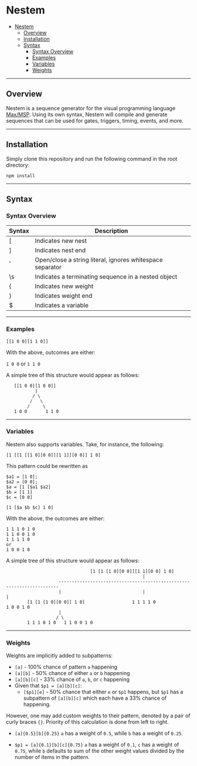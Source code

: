 # Nestem

- [Nestem](#nestem)
  - [Overview](#overview)
  - [Installation](#installation)
  - [Syntax](#syntax)
    - [Syntax Overview](#syntax-overview)
    - [Examples](#examples)
    - [Variables](#variables)
    - [Weights](#weights)

---

## Overview

Nestem is a sequence generator for the visual programming language [Max/MSP](https://cycling74.com/products/max). Using its own syntax, Nestem will compile and generate sequences that can be used for gates, triggers, timing, events, and more.

---

## Installation

Simply clone this repository and run the following command in the root directory:

```console
npm install
```

---

## Syntax

### Syntax Overview

| Syntax | Description |
| ------ | ----------- |
| [      | Indicates new nest |
| ]      | Indicates nest end |
| '      | Open/close a string literal, ignores whitespace separator |
| \s     | Indicates a terminating sequence in a nested object |
| {      | Indicates new weight |
| }      | Indicates weight end |
| $      | Indicates a variable |

---

### Examples

```text
[[1 0 0][1 1 0]]
```

With the above, outcomes are either:

`1 0 0` or `1 1 0`

A simple tree of this structure would appear as follows:

```text
   [[1 0 0][1 0 0]]
           |
          / \
         /   \
        /     \
   1 0 0       1 1 0
```

---

### Variables

Nestem also supports variables. Take, for instance, the following:

```text
[1 [[1 [[1 0][0 0]][1 1]][0 0]] 1 0]
```

This pattern could be rewritten as

```text
$a1 = [1 0];
$a2 = [0 0];
$a = [1 [$a1 $a2]
$b = [1 1]
$c = [0 0]

[1 [$a $b $c] 1 0]
```

With the above, the outcomes are either:

```text
1 1 1 0 1 0
1 1 0 0 1 0
1 1 1 1 0
or
1 0 0 1 0
```

A simple tree of this structure would appear as follows:

```text
                                [1 [1 [1 0][0 0]][1 1][0 0] 1 0]
                                                    |
                    ----------------------------------------------------------------------
                    |                               |                                    |
        [1 [1 [1 0][0 0]] 1 0]                  1 1 1 1 0                            1 0 0 1 0
                    |
                   / \
        1 1 1 0 1 0   1 1 0 0 1 0

```

---

### Weights

Weights are implicitly added to subpatterns:

- `[a]` - 100% chance of pattern `a` happening
- `[a][b]` - 50% chance of either `a` or `b` happening
- `[a][b][c]` - 33% chance of `a`, `b`, or `c` happening
- Given that `$p1 = [a][b][c]`:
  - `[$p1][e]` - 50% chance that either `e` or `$p1` happens, but `$p1` has a subpattern of `[a][b][c]` which each have a 33% chance of happening.

However, one may add custom weights to their pattern, denoted by a pair of curly braces `{}`. Priority of this calculation is done from left to right.

- `[a]{0.5}[b]{0.25}` `a` has a weight of `0.5`, while `b` has a weight of `0.25`.

- `$p1 = [a]{0.1}[b][c]{0.75}` `a` has a weight of `0.1`, `c` has a weight of `0.75`, while `b` defaults to sum of the other weight values divided by the number of items in the pattern.

